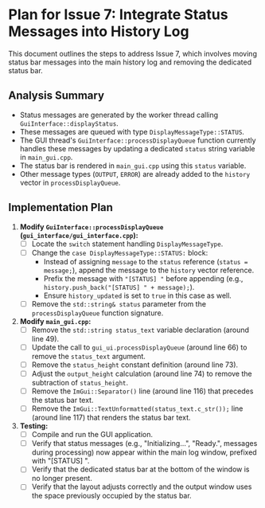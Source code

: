 # Plan for Issue 7: Integrate Status Messages into History Log

This document outlines the steps to address Issue 7, which involves moving status bar messages into the main history log and removing the dedicated status bar.

## Analysis Summary

*   Status messages are generated by the worker thread calling `GuiInterface::displayStatus`.
*   These messages are queued with type `DisplayMessageType::STATUS`.
*   The GUI thread's `GuiInterface::processDisplayQueue` function currently handles these messages by updating a dedicated `status` string variable in `main_gui.cpp`.
*   The status bar is rendered in `main_gui.cpp` using this `status` variable.
*   Other message types (`OUTPUT`, `ERROR`) are already added to the `history` vector in `processDisplayQueue`.

## Implementation Plan

1.  **Modify `GuiInterface::processDisplayQueue` (`gui_interface/gui_interface.cpp`):**
    *   [ ] Locate the `switch` statement handling `DisplayMessageType`.
    *   [ ] Change the `case DisplayMessageType::STATUS:` block:
        *   Instead of assigning `message` to the `status` reference (`status = message;`), append the message to the `history` vector reference.
        *   Prefix the message with `"[STATUS] "` before appending (e.g., `history.push_back("[STATUS] " + message);`).
        *   Ensure `history_updated` is set to `true` in this case as well.
    *   [ ] Remove the `std::string& status` parameter from the `processDisplayQueue` function signature.

2.  **Modify `main_gui.cpp`:**
    *   [ ] Remove the `std::string status_text` variable declaration (around line 49).
    *   [ ] Update the call to `gui_ui.processDisplayQueue` (around line 66) to remove the `status_text` argument.
    *   [ ] Remove the `status_height` constant definition (around line 73).
    *   [ ] Adjust the `output_height` calculation (around line 74) to remove the subtraction of `status_height`.
    *   [ ] Remove the `ImGui::Separator()` line (around line 116) that precedes the status bar text.
    *   [ ] Remove the `ImGui::TextUnformatted(status_text.c_str());` line (around line 117) that renders the status bar text.

3.  **Testing:**
    *   [ ] Compile and run the GUI application.
    *   [ ] Verify that status messages (e.g., "Initializing...", "Ready.", messages during processing) now appear within the main log window, prefixed with "[STATUS] ".
    *   [ ] Verify that the dedicated status bar at the bottom of the window is no longer present.
    *   [ ] Verify that the layout adjusts correctly and the output window uses the space previously occupied by the status bar.